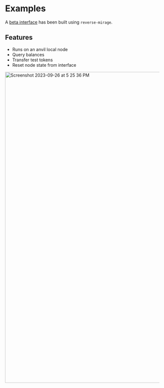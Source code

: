 # Examples

A [beta interface](https://github.com/kyscott18/reverse-mirage/tree/v1/examples/next-interface) has been built using `reverse-mirage`.

## Features

* Runs on an anvil local node
* Query balances
* Transfer test tokens
* Reset node state from interface

<img width="1014" alt="Screenshot 2023-09-26 at 5 25 36 PM" src="https://github.com/kyscott18/reverse-mirage/assets/43524469/406b46d3-9777-44b0-92c6-c236a7e16c28">
